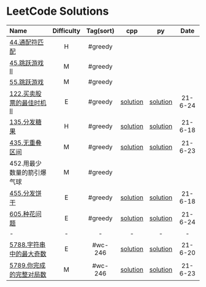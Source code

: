 # LeetCode Solutions

| Name                                                                                                   | Difficulty | Tag(sort) |                       cpp                        |                       py                        |  Date   |
| :----------------------------------------------------------------------------------------------------- | :--------: | :-------: | :----------------------------------------------: | :---------------------------------------------: | :-----: |
| [44.通配符匹配](https://leetcode-cn.com/problems/wildcard-matching)                                    |     H      |  #greedy  |                                                  |                                                 |         |
| [45.跳跃游戏 II](https://leetcode-cn.com/problems/jump-game-ii/)                                       |     M      |  #greedy  |                                                  |                                                 |         |
| [55.跳跃游戏](https://leetcode-cn.com/problems/jump-game/)                                             |     M      |  #greedy  |                                                  |                                                 |         |
| [122.买卖股票的最佳时机 II](https://leetcode-cn.com/problems/best-time-to-buy-and-sell-stock-ii/)      |     E      |  #greedy  | [solution](greedy/122.买卖股票的最佳时机-ii.cpp) | [solution](greedy/122.买卖股票的最佳时机-ii.py) | 21-6-24 |
| [135.分发糖果](https://leetcode-cn.com/problems/candy/)                                                |     H      |  #greedy  |       [solution](greedy/135.分发糖果.cpp)        |       [solution](greedy/135.分发糖果.py)        | 21-6-18 |
| [435.无重叠区间](https://leetcode-cn.com/problems/non-overlapping-intervals)                           |     M      |  #greedy  |      [solution](greedy/435.无重叠区间.cpp)       |      [solution](greedy/435.无重叠区间.py)       | 21-6-23 |
| 452.用最少数量的箭引爆气球                                                                             |     M      |  #greedy  |                                                  |                                                 |         |
| [455.分发饼干](https://leetcode-cn.com/problems/assign-cookies/)                                       |     E      |  #greedy  |       [solution](greedy/455.分发饼干.cpp)        |       [solution](greedy/455.分发饼干.py)        | 21-6-18 |
| [605.种花问题](https://leetcode-cn.com/problems/can-place-flowers)                                     |     E      |  #greedy  |       [solution](greedy/605.种花问题.cpp)        |       [solution](greedy/605.种花问题.py)        | 21-6-24 |
| -                                                                                                      |     -      |     -     |                        -                         |                        -                        |    -    |
| [5788.字符串中的最大奇数](https://leetcode-cn.com/problems/largest-odd-number-in-string/)              |     E      |  #wc-246  | [solution](week-246/5788.字符串中的最大奇数.cpp) | [solution](week-246/5788.字符串中的最大奇数.py) | 21-6-20 |
| [5789.你完成的完整对局数](https://leetcode-cn.com/problems/the-number-of-full-rounds-you-have-played/) |     M      |  #wc-246  | [solution](week-246/5789.你完成的完整对局数.cpp) | [solution](week-246/5789.你完成的完整对局数.py) | 21-6-23 |
